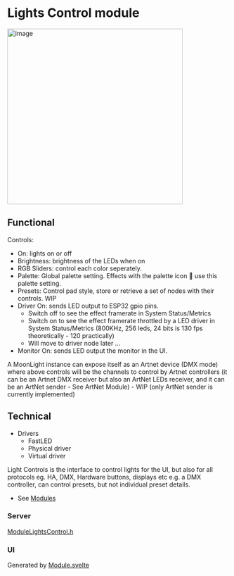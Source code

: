 # Lights Control module

<img width="399" alt="image" src="https://github.com/user-attachments/assets/a79f12b6-9cd6-4d98-8d75-14f663a6da93" />

## Functional

Controls:
* On: lights on or off
* Brightness: brightness of the LEDs when on
* RGB Sliders: control each color seperately.
* Palette: Global palette setting. Effects with the palette icon 🎨 use this palette setting.
* Presets: Control pad style, store or retrieve a set of nodes with their controls. WIP
* Driver On: sends LED output to ESP32 gpio pins.
    * Switch off to see the effect framerate in System Status/Metrics
    * Switch on to see the effect framerate throttled by a LED driver in System Status/Metrics (800KHz, 256 leds, 24 bits is 130 fps theoretically - 120 practically)
    * Will move to driver node later ...
* Monitor On: sends LED output the monitor in the UI.

A MoonLight instance can expose itself as an Artnet device (DMX mode) where above controls will be the channels to control by Artnet controllers (it can be an Artnet DMX receiver but also an ArtNet LEDs receiver, and it can be an ArtNet sender - See ArtNet Module) - WIP (only ArtNet sender is currently implemented)

## Technical

* Drivers
    * FastLED
    * Physical driver
    * Virtual driver

Light Controls is the interface to control lights for the UI, but also for all protocols eg. HA, DMX, Hardware buttons, displays etc
e.g. a DMX controller, can control presets, but not individual preset details.

* See [Modules](../modules.md)

### Server

[ModuleLightsControl.h](https://github.com/MoonModules/MoonLight/blob/main/src/MoonLight/ModuleLightsControl.h)

### UI

Generated by [Module.svelte](https://github.com/MoonModules/MoonLight/blob/main/interface/src/routes/moonbase/module/Module.svelte)
